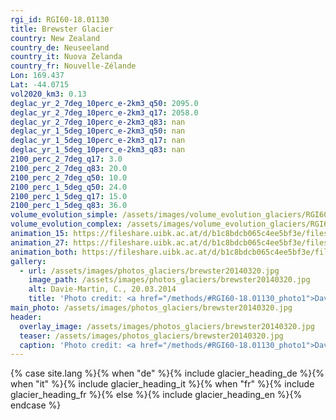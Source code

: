 ```yaml
---
rgi_id: RGI60-18.01130
title: Brewster Glacier
country: New Zealand
country_de: Neuseeland
country_it: Nuova Zelanda
country_fr: Nouvelle-Zélande
Lon: 169.437
Lat: -44.0715
vol2020_km3: 0.13
deglac_yr_2_7deg_10perc_e-2km3_q50: 2095.0
deglac_yr_2_7deg_10perc_e-2km3_q17: 2058.0
deglac_yr_2_7deg_10perc_e-2km3_q83: nan
deglac_yr_1_5deg_10perc_e-2km3_q50: nan
deglac_yr_1_5deg_10perc_e-2km3_q17: nan
deglac_yr_1_5deg_10perc_e-2km3_q83: nan
2100_perc_2_7deg_q17: 3.0
2100_perc_2_7deg_q83: 20.0
2100_perc_2_7deg_q50: 10.0
2100_perc_1_5deg_q50: 24.0
2100_perc_1_5deg_q17: 15.0
2100_perc_1_5deg_q83: 36.0
volume_evolution_simple: /assets/images/volume_evolution_glaciers/RGI60-18.01130_simple_en.png
volume_evolution_complex: /assets/images/volume_evolution_glaciers/RGI60-18.01130_complex_en.png
animation_15: https://fileshare.uibk.ac.at/d/b1c8bdcb065c4ee5bf3e/files/?p=%2FRGI60-18.01130_%2B1.5%C2%B0C.mp4&dl=1
animation_27: https://fileshare.uibk.ac.at/d/b1c8bdcb065c4ee5bf3e/files/?p=%2FRGI60-18.01130_%2B2.7%C2%B0C.mp4&dl=1
animation_both: https://fileshare.uibk.ac.at/d/b1c8bdcb065c4ee5bf3e/files/?p=%2FRGI60-18.01130_both.mp4&dl=1
gallery:
  - url: /assets/images/photos_glaciers/brewster20140320.jpg
    image_path: /assets/images/photos_glaciers/brewster20140320.jpg
    alt: Davie-Martin, C., 20.03.2014
    title: 'Photo credit: <a href="/methods/#RGI60-18.01130_photo1">Davie-Martin, C., 20.03.2014</a>'
main_photo: /assets/images/photos_glaciers/brewster20140320.jpg
header:
  overlay_image: /assets/images/photos_glaciers/brewster20140320.jpg
  teaser: /assets/images/photos_glaciers/brewster20140320.jpg
  caption: 'Photo credit: <a href="/methods/#RGI60-18.01130_photo1">Davie-Martin, C., 20.03.2014</a>'
---
```

{% case site.lang %}{% when "de" %}{% include glacier_heading_de %}{% when "it" %}{% include glacier_heading_it %}{% when "fr" %}{% include glacier_heading_fr %}{% else %}{% include glacier_heading_en %}{% endcase %}